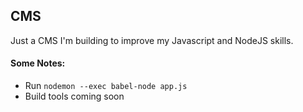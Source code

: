 ## CMS

Just a CMS I'm building to improve my Javascript and NodeJS skills.

#### Some Notes:
- Run `nodemon --exec babel-node app.js`
- Build tools coming soon
